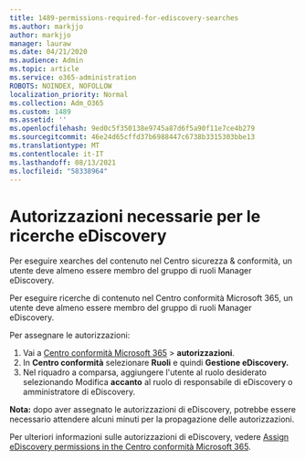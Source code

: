 ```yaml
---
title: 1489-permissions-required-for-ediscovery-searches
ms.author: markjjo
author: markjjo
manager: lauraw
ms.date: 04/21/2020
ms.audience: Admin
ms.topic: article
ms.service: o365-administration
ROBOTS: NOINDEX, NOFOLLOW
localization_priority: Normal
ms.collection: Adm_O365
ms.custom: 1489
ms.assetid: ''
ms.openlocfilehash: 9ed0c5f350138e9745a87d6f5a90f11e7ce4b279
ms.sourcegitcommit: 46e24d65cffd37b6988447c6738b3315303bbe13
ms.translationtype: MT
ms.contentlocale: it-IT
ms.lasthandoff: 08/13/2021
ms.locfileid: "58338964"
---
```

# <a name="permissions-required-for-ediscovery-searches"></a>Autorizzazioni necessarie per le ricerche eDiscovery

Per eseguire xearches del contenuto nel Centro sicurezza & conformità, un utente deve almeno essere membro del gruppo di ruoli Manager eDiscovery.

Per eseguire ricerche di contenuto nel Centro conformità Microsoft 365, un utente deve almeno essere membro del gruppo di ruoli Manager eDiscovery.  

Per assegnare le autorizzazioni:

1. Vai a [Centro conformità Microsoft 365](https://compliance.microsoft.com/)  >  **autorizzazioni**.
1. In **Centro conformità** selezionare **Ruoli** e quindi **Gestione eDiscovery.**
1. Nel riquadro a comparsa, aggiungere l'utente al ruolo desiderato selezionando Modifica **accanto** al ruolo di responsabile di eDiscovery o amministratore di eDiscovery.

**Nota:** dopo aver assegnato le autorizzazioni di eDiscovery, potrebbe essere necessario attendere alcuni minuti per la propagazione delle autorizzazioni.

Per ulteriori informazioni sulle autorizzazioni di eDiscovery, vedere [Assign eDiscovery permissions in the Centro conformità Microsoft 365](https://docs.microsoft.com/microsoft-365/compliance/assign-ediscovery-permissions).
